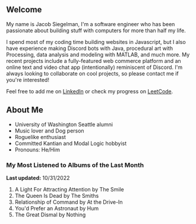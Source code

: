 
## Welcome
My name is Jacob Siegelman, I'm a software engineer who has been passionate about building stuff with computers for more than half my life.

I spend most of my coding time building websites in Javascript, but I also have experience making Discord bots with Java, procedural art with Processing, data analysis and modeling with MATLAB, and much more. My recent projects include a fully-featured web commerce platform and an online text and video chat app (intentionally) reminiscent of Discord. I'm always looking to collaborate on cool projects, so please contact me if you're interested!

Feel free to add me on [LinkedIn](https://www.linkedin.com/in/jacob-siegelman/) or check my progress on [LeetCode](https://leetcode.com/jsiegelman/).

## About Me
- University of Washington Seattle alumni
- Music lover and Dog person
- Roguelike enthusiast
- Committed Kantian and Modal Logic hobbyist
- Pronouns: He/Him

### My Most Listened to Albums of the Last Month
**Last updated:** 10/31/2022 <!-- lfm -->   
1. <!-- lfm -->A Light For Attracting Attention by The Smile  
2. <!-- lfm -->The Queen Is Dead by The Smiths  
3. <!-- lfm -->Relationship of Command by At the Drive-In  
4. <!-- lfm -->You'd Prefer an Astronaut by Hum  
5. <!-- lfm -->The Great Dismal by Nothing  
